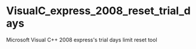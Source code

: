 # VisualC_express_2008_reset_trial_days
Microsoft Visual C++ 2008 express's trial days limit reset tool

